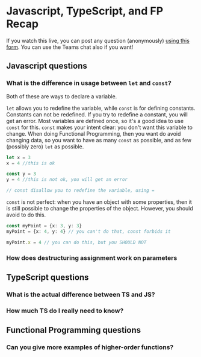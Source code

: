 # Javascript, TypeScript, and FP Recap

If you watch this live, you can post any question (anonymously) [using this form](https://forms.gle/Jn5Dye1EsDKafyNd9). You can use the Teams chat also if you want!

## Javascript questions

### What is the difference in usage between `let` and `const`?

Both of these are ways to declare a variable.

`let` allows you to redefine the variable, while `const` is for defining constants. Constants can not be redefined. If you try to redefine a constant, you will get an error. Most variables are defined once, so it's a good idea to use `const` for this. `const` makes your intent clear: you don't want this variable to change. When doing Functional Programming, then you want do avoid changing data, so you want to have as many `const` as possible, and as few (possibly zero) `let` as possible.

```typescript
let x = 3
x = 4 //this is ok

const y = 3
y = 4 //this is not ok, you will get an error

// const disallow you to redefine the variable, using =
```

`const` is not perfect: when you have an object with some properties, then it is still possible to change the properties of the object. However, you should avoid to do this.

```typescript
const myPoint = {x: 3, y: 3}
myPoint = {x: 4, y: 4} // you can't do that, const forbids it

myPoint.x = 4 // you can do this, but you SHOULD NOT
```

### How does destructuring assignment work on parameters

## TypeScript questions

### What is the actual difference between TS and JS?

### How much TS do I really need to know?

## Functional Programming questions

### Can you give more examples of higher-order functions? 




